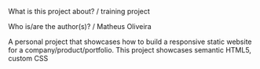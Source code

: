 What is this project about? / training project

Who is/are the author(s)? / Matheus Oliveira

A personal project that showcases how to build a responsive static website for a company/product/portfolio. This project showcases semantic HTML5, custom CSS
